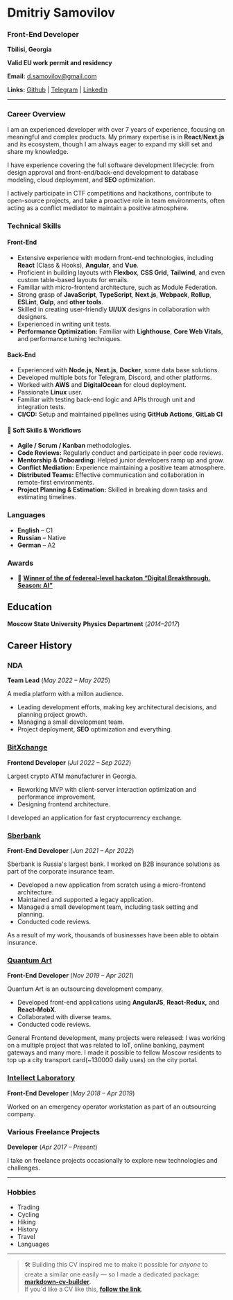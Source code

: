 # Dmitriy Samovilov

### Front-End Developer

**Tbilisi, Georgia**

**Valid EU work permit and residency**

**Email:** [d.samovilov@gmail.com](mailto:d.samovilov@gmail.com)

**Links:** [Github](https://github.com/PrBart) | [Telegram](https://t.me/DSamovilov) | [LinkedIn](https://www.linkedin.com/in/dmitriy-samovilov/)

------

### Career Overview

I am an experienced developer with over 7 years of experience, focusing on meaningful and complex products. My primary expertise is in **React**/**Next.js** and its ecosystem, though I am always eager to expand my skill set and share my knowledge.

I have experience covering the full software development lifecycle: from design approval and front-end/back-end development to database modeling, cloud deployment, and **SEO** optimization.

I actively participate in CTF competitions and hackathons, contribute to open-source projects, and take a proactive role in team environments, often acting as a conflict mediator to maintain a positive atmosphere.

### Technical Skills

#### Front-End

- Extensive experience with modern front-end technologies, including **React** (Class & Hooks), **Angular**, and **Vue**.
- Proficient in building layouts with **Flexbox**, **CSS Grid**, **Tailwind**, and even custom table-based layouts for emails.
- Familiar with micro-frontend architecture, such as Module Federation.
- Strong grasp of **JavaScript**, **TypeScript**, **Next.js**, **Webpack**, **Rollup**, **ESLint**, **Gulp**, and **other tools**.
- Skilled in creating user-friendly **UI/UX** designs in collaboration with designers.
- Experienced in writing unit tests.
- **Performance Optimization:** Familiar with **Lighthouse**, **Core Web Vitals**, and performance tuning techniques.

#### Back-End

- Experienced with **Node.js**, **Next.js**, **Docker**, some data base solutions.
- Developed multiple bots for Telegram, Discord, and other platforms.
- Worked with **AWS** and **DigitalOcean** for cloud deployment.
- Passionate **Linux** user.
- Familiar with testing back-end logic and APIs through unit and integration tests.
- **CI/CD:** Setup and maintained pipelines using **GitHub Actions**, **GitLab CI**

#### 🤝 **Soft Skills & Workflows**

- **Agile / Scrum / Kanban** methodologies.
- **Code Reviews:** Regularly conduct and participate in peer code reviews.
- **Mentorship & Onboarding:** Helped junior developers ramp up and grow.
- **Conflict Mediation:** Experience maintaining a positive team atmosphere.
- **Distributed Teams:** Effective communication and collaboration in remote-first environments.
- **Project Planning & Estimation:** Skilled in breaking down tasks and estimating timelines.

### Languages

- **English** – C1
- **Russian** – Native
- **German** – A2

### Awards

- 🥇 [**Winner of the of federeal-level hackaton “Digital Breakthrough. Season: AI”**](https://rsv.ru/news/1/4242/)

## Education

**Moscow State University**
**Physics Department** (*2014–2017*)

## Career History

### NDA

**Team Lead** (*May 2022 – May 2025*)

A media platform with a millon audience.

- Leading development efforts, making key architectural decisions, and planning project growth.
- Managing a small development team.
- Project deployment, **SEO** optimization and everything.

### [BitXchange](https://bxc.ge/)

**Frontend Developer** (*Jul 2022 – Sep 2022*)

Largest crypto ATM manufacturer in Georgia.

- Reworking MVP with client-server interaction optimization and performance improvement.
- Designing frontend architecture.

I developed an application for fast cryptocurrency exchange.

### [Sberbank](https://www.sberbank.ru/)

**Front-End Developer** (*Jun 2021 – Apr 2022*)

Sberbank is Russia's largest bank. I worked on B2B insurance solutions as part of the corporate insurance team.

- Developed a new application from scratch using a micro-frontend architecture.
- Maintained and supported a legacy application.
- Managed a small development team, including task setting and planning.
- Conducted code reviews.

As a result of my work, thousands of businesses have been able to obtain insurance.

### [Quantum Art](https://quantumart.ru)

**Front-End Developer** (*Nov 2019 – Apr 2021*)

Quantum Art is an outsourcing development company.

- Developed front-end applications using **AngularJS**, **React-Redux,** and **React-MobX**.
- Collaborated with diverse teams.
- Conducted code reviews.

General Frontend development, many projects were released:
I was working on a multiple project that was related to IoT, online banking, payment gateways and many more.
I made it possible to fellow Moscow residents to top up a city transport card(~130000 daily uses) on the city portal.

### [Intellect Laboratory](https://intellaboratory.com/)

**Front-End Developer** (*May 2018 – Apr 2019*)

Worked on an emergency operator workstation as part of an outsourcing company.

### Various Freelance Projects

**Developer** (*Apr 2017 – Present*)

I take on freelance projects occasionally to explore new technologies and challenges.

------

### Hobbies

- Trading
- Cycling
- Hiking
- History
- Travel
- Languages

------
> 🛠️ Building this CV inspired me to make it possible for *anyone* to create a similar one easily — so I made a dedicated package: [**markdown-cv-builder**](https://github.com/PrBart/markdown-cv-builder).  
> If you'd like a CV like this, [**follow the link**](https://github.com/PrBart/markdown-cv-builder).